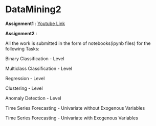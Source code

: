 # DataMining2

**Assignment1** : [Youtube Link]()


**Assignment2** :

All the work is submitted in the form of notebooks(ipynb files) for the following Tasks:


Binary Classification - Level

Multiclass Classification - Level

Regression - Level

Clustering - Level

Anomaly Detection - Level

Time Series Forecasting - Univariate without Exogenous Variables

Time Series Forecasting - Univariate with Exogenous Variables
